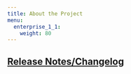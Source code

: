 ```yaml
---
title: About the Project
menu:
  enterprise_1_1:
    weight: 80
---
```


## [Release Notes/Changelog](/enterprise/v1.1/about-the-project/release-notes-changelog/)
